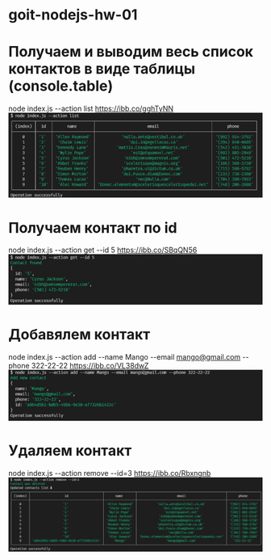 # goit-nodejs-hw-01

# Получаем и выводим весь список контактов в виде таблицы (console.table)

node index.js --action list
https://ibb.co/gghTyNN
![alt text](result/Screenshot_01.jpg)

# Получаем контакт по id

node index.js --action get --id 5
https://ibb.co/SBqQN56
![alt text](result/Screenshot_02.jpg)

# Добавялем контакт

node index.js --action add --name Mango --email mango@gmail.com --phone 322-22-22
https://ibb.co/VL38dwZ
![alt text](result/Screenshot_03.jpg)

# Удаляем контакт

node index.js --action remove --id=3
https://ibb.co/Rbxngnb
![alt text](result/Screenshot_04.jpg)
